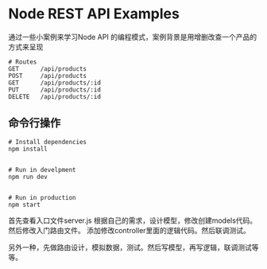 # Node REST API Examples

通过一些小案例来学习Node API  的编程模式，案例背景是用增删改查一个产品的方式来呈现
```
# Routes
GET      /api/products
POST     /api/products
GET      /api/products/:id
PUT      /api/products/:id
DELETE   /api/products/:id

```
## 命令行操作

```
# Install dependencies
npm install


# Run in develpment
npm run dev


# Run in production
npm start

```

首先查看入口文件server.js
根据自己的需求，设计模型，修改创建models代码。然后修改入门路由文件。
添加修改controller里面的逻辑代码。然后联调测试。

另外一种，先做路由设计，模拟数据，测试。然后写模型，再写逻辑，联调测试等等。